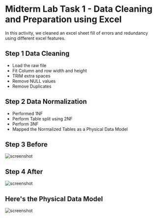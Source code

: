 # Midterm Lab Task 1 - Data Cleaning and Preparation using Excel
In this activity, we cleaned an excel sheet fill of errors and redundancy using different excel features.
## Step 1 Data Cleaning
- Load the raw file
- Fit Column and row width and height
- TRIM extra spaces
- Remove NULL values
- Remove Duplicates
## Step 2 Data Normalization
- Performed 1NF
- Perform Table split using 2NF
- Perform 3NF
- Mapped the Normalized Tables as a Physical Data Model
## Step 3 Before
![screenshot](/Midterm%20Task%201/Images/Before.png)

## Step 4 After
![screenshot](/Midterm%20Task%201/Images/After.png)

## Here's the Physical Data Model
![screenshot](/Midterm%20Task%201/Images/Relation.PNG)
